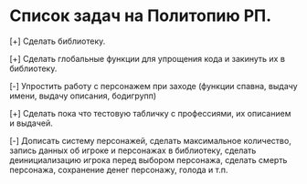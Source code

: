 # Список задач на Политопию РП.

[+] Сделать библиотеку.

[+] Сделать глобальные функции для упрощения кода и закинуть их в библиотеку.

[-] Упростить работу с персонажем при заходе (функции спавна, выдачу имени, выдачу описания, бодигрупп)

[+] Сделать пока что тестовую табличку с профессиями, их описанием и выдачей.

[-] Дописать систему персонажей, сделать максимальное количество, запись данных об игроке и персонажах в библиотеку, сделать деинициализацию игрока перед выбором персонажа, сделать смерть персонажа, сохранение денег персонажу, голода и т.п.

